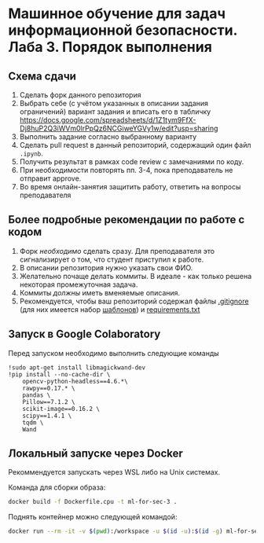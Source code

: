 # Машинное обучение для задач информационной безопасности. Лаба 3. Порядок выполнения

## Схема сдачи

1. Сделать форк данного репозитория
2. Выбрать себе (с учётом указанных в описании задания ограничений) вариант задания и вписать его в табличку https://docs.google.com/spreadsheets/d/1Z1tym9FfX-Dj8huP2Q3iWVm0lrPpQz6NCGiweYGVy1w/edit?usp=sharing
3. Выполнить задание согласно выбранному варианту
4. Сделать pull request в данный репозиторий, содержащий один файл `.ipynb`.
5. Получить результат в рамках code review с замечаниями по коду.
6. При необходимости повторять пп. 3-4, пока преподаватель не отправит approve.
7. Во время онлайн-занятия защитить работу, ответить на вопросы преподавателя

## Более подробные рекомендации по работе с кодом

1. Форк *необходимо* сделать сразу. Для преподавателя это сигнализирует о том, что студент приступил к работе.
2. В описании репозитория нужно указать свои ФИО.
3. Желательно почаще делать коммиты. В идеале - как только решена некоторая промежуточная задача.
4. Коммиты *должны* иметь вменяемые описания.
5. Рекомендуется, чтобы ваш репозиторий содержал файлы [.gitignore](https://docs.github.com/en/get-started/getting-started-with-git/ignoring-files) (для них имеется набор [шаблонов](https://github.com/github/gitignore)) и [requirements.txt](https://www.jetbrains.com/help/pycharm/managing-dependencies.html#create-requirements)

## Запуск в Google Colaboratory

Перед запуском необходимо выполнить следующие команды 
```
!sudo apt-get install libmagickwand-dev
!pip install --no-cache-dir \
    opencv-python-headless==4.6.*\
    rawpy==0.17.* \
    pandas \
    Pillow==7.1.2 \
    scikit-image==0.16.2 \
    scipy==1.4.1 \
    tqdm \
    Wand
```

## Локальный запуске через Docker

Рекоммендуется запускать через WSL либо на Unix системах.

Команда для сборки образа:
```bash
docker build -f Dockerfile.cpu -t ml-for-sec-3 .
```

Поднять контейнер можно следующей командой:
```bash
docker run --rm -it -v $(pwd):/workspace -u $(id -u):$(id -g) ml-for-sec-3
```